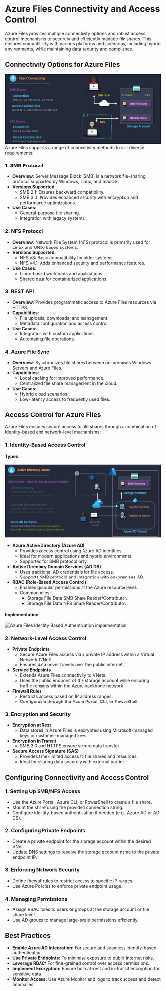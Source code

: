 # Azure Files Connectivity and Access Control

Azure Files provides multiple connectivity options and robust access control mechanisms to securely and efficiently manage file shares. This ensures compatibility with various platforms and scenarios, including hybrid environments, while maintaining data security and compliance.

## Connectivity Options for Azure Files

![Azure Files Client Connectivity](images/az-files-client-conn.png)
Azure Files supports a range of connectivity methods to suit diverse requirements:

### 1. **SMB Protocol**

- **Overview**: Server Message Block (SMB) is a network file-sharing protocol supported by Windows, Linux, and macOS.
- **Versions Supported**:
  - SMB 2.1: Ensures backward compatibility.
  - SMB 3.0: Provides enhanced security with encryption and performance optimizations.
- **Use Cases**:
  - General-purpose file sharing.
  - Integration with legacy systems.

### 2. **NFS Protocol**

- **Overview**: Network File System (NFS) protocol is primarily used for Linux and UNIX-based systems.
- **Versions Supported**:
  - NFS v3: Basic compatibility for older systems.
  - NFS v4.1: Adds enhanced security and performance features.
- **Use Cases**:
  - Linux-based workloads and applications.
  - Shared data for containerized applications.

### 3. **REST API**

- **Overview**: Provides programmatic access to Azure Files resources via HTTPS.
- **Capabilities**:
  - File uploads, downloads, and management.
  - Metadata configuration and access control.
- **Use Cases**:
  - Integration with custom applications.
  - Automating file operations.

### 4. **Azure File Sync**

- **Overview**: Synchronizes file shares between on-premises Windows Servers and Azure Files.
- **Capabilities**:
  - Local caching for improved performance.
  - Centralized file share management in the cloud.
- **Use Cases**:
  - Hybrid cloud scenarios.
  - Low-latency access to frequently used files.

## Access Control for Azure Files

Azure Files ensures secure access to file shares through a combination of identity-based and network-level mechanisms:

### 1. **Identity-Based Access Control**

#### Types

![Azure Files Identity Based Authentication](images/az-files-idenity-based-acl-1.png)

- **Azure Active Directory (Azure AD)**
  - Provides access control using Azure AD identities.
  - Ideal for modern applications and hybrid environments.
  - Supported for SMB protocol only.
- **Active Directory Domain Services (AD DS)**
  - Uses traditional AD credentials for file access.
  - Supports SMB protocol and integration with on-premises AD.
- **RBAC (Role-Based Access Control)**
  - Enables granular permissions at the Azure resource level.
  - Common roles:
    - Storage File Data SMB Share Reader/Contributor.
    - Storage File Data NFS Share Reader/Contributor.

#### Implementation

![Azure Files Identity Based Authentication implementation](images/az-files-idenity-based-acl.png)

### 2. **Network-Level Access Control**

- **Private Endpoints**
  - Secure Azure Files access via a private IP address within a Virtual Network (VNet).
  - Ensures data never travels over the public internet.
- **Service Endpoints**
  - Extends Azure Files connectivity to VNets.
  - Uses the public endpoint of the storage account while ensuring traffic remains within the Azure backbone network.
- **Firewall Rules**
  - Restricts access based on IP address ranges.
  - Configurable through the Azure Portal, CLI, or PowerShell.

### 3. **Encryption and Security**

- **Encryption at Rest**
  - Data stored in Azure Files is encrypted using Microsoft-managed keys or customer-managed keys.
- **Encryption in Transit**
  - SMB 3.0 and HTTPS ensure secure data transfer.
- **Secure Access Signature (SAS)**
  - Provides time-limited access to file shares and resources.
  - Ideal for sharing data securely with external parties.

## Configuring Connectivity and Access Control

### 1. **Setting Up SMB/NFS Access**

- Use the Azure Portal, Azure CLI, or PowerShell to create a file share.
- Mount the share using the provided connection string.
- Configure identity-based authentication if needed (e.g., Azure AD or AD DS).

### 2. **Configuring Private Endpoints**

- Create a private endpoint for the storage account within the desired VNet.
- Update DNS settings to resolve the storage account name to the private endpoint IP.

### 3. **Enforcing Network Security**

- Define firewall rules to restrict access to specific IP ranges.
- Use Azure Policies to enforce private endpoint usage.

### 4. **Managing Permissions**

- Assign RBAC roles to users or groups at the storage account or file share level.
- Use AD groups to manage large-scale permissions efficiently.

## Best Practices

- **Enable Azure AD Integration:** For secure and seamless identity-based authentication.
- **Use Private Endpoints:** To minimize exposure to public internet risks.
- **Leverage RBAC:** For fine-grained control over access permissions.
- **Implement Encryption:** Ensure both at-rest and in-transit encryption for sensitive data.
- **Monitor Access:** Use Azure Monitor and logs to track access and detect anomalies.
